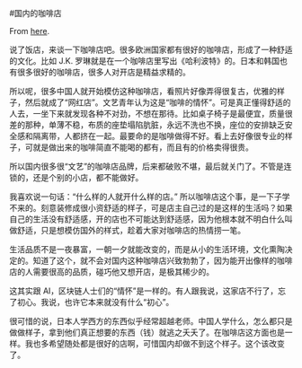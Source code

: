#国内的咖啡店

From [here](https://yinwang1.substack.com/p/21-03-07).

说了饭店，来谈一下咖啡店吧。很多欧洲国家都有很好的咖啡店，形成了一种舒适的文化。比如 J.K. 罗琳就是在一个咖啡店里写出《哈利波特》的。日本和韩国也有很多很好的咖啡店，很多人对开店是精益求精的。

所以呢，很多中国人就开始模仿这种咖啡店，看照片好像弄得很复古，优雅的样子，然后就成了“网红店”。文艺青年认为这是“咖啡的情怀”。可是真正懂得舒适的人去，一坐下来就发现各种不对劲，不想在那待。比如桌子椅子是最便宜，质量很差的那种，单薄不稳，布质的座垫塌陷肮脏，永远不洗也不换，座位的安排缺乏安全感和隔离带，人都挤在一起。最要命的是咖啡做得不好。看上去好像很专业的样子，可就是做出来的咖啡简直不能喝的都有，而且有的价格卖得很贵。

所以国内很多很“文艺”的咖啡店品牌，后来都破败不堪，最后就关门了。不管是连锁的，还是个别的小店，都不能做好。

我喜欢说一句话：“什么样的人就开什么样的店。” 所以咖啡店这个事，是一下子学不来的。刻意装修成很小资舒适的样子，可是店主自己过的是这样的生活吗？如果自己的生活没有舒适感，开的店也不可能达到舒适感，因为他根本就不明白什么叫做舒适，只是想模仿国外的样式，趁着大家对咖啡店的热情捞一笔。

生活品质不是一夜暴富，一朝一夕就能改变的，而是从小的生活环境，文化熏陶决定的。知道了这个，就不会对国内这种咖啡店兴致勃勃了，因为能开出像样的咖啡店的人需要很高的品质，碰巧他又想开店，是极其稀少的。

这其实跟 AI，区块链人士们的“情怀”是一样的。有人跟我说，这家店不行了，忘了初心。我说，也许它本来就没有什么“初心”。

很可惜的说，日本人学西方的东西似乎经常超越老师。中国人学什么，怎么都只是做做样子，拿到他们真正想要的东西（钱）就逃之夭夭了。在咖啡店这方面也是一样。我也多希望随处都是很好的店啊，可惜国内却做不到这个样子。这个该改变了。
